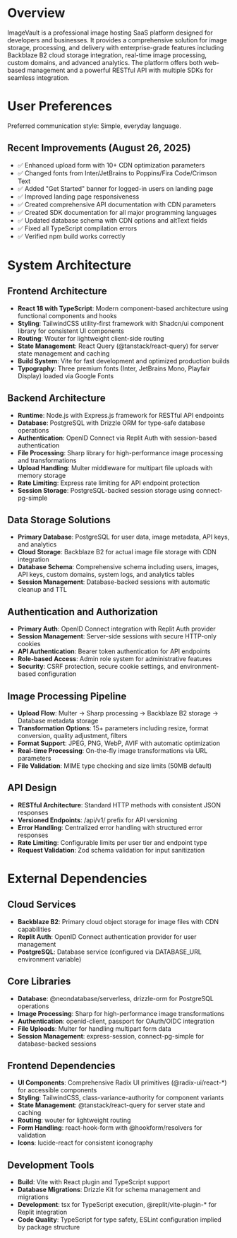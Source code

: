 # Overview

ImageVault is a professional image hosting SaaS platform designed for developers and businesses. It provides a comprehensive solution for image storage, processing, and delivery with enterprise-grade features including Backblaze B2 cloud storage integration, real-time image processing, custom domains, and advanced analytics. The platform offers both web-based management and a powerful RESTful API with multiple SDKs for seamless integration.

# User Preferences

Preferred communication style: Simple, everyday language.

## Recent Improvements (August 26, 2025)
- ✅ Enhanced upload form with 10+ CDN optimization parameters
- ✅ Changed fonts from Inter/JetBrains to Poppins/Fira Code/Crimson Text
- ✅ Added "Get Started" banner for logged-in users on landing page
- ✅ Improved landing page responsiveness 
- ✅ Created comprehensive API documentation with CDN parameters
- ✅ Created SDK documentation for all major programming languages
- ✅ Updated database schema with CDN options and altText fields
- ✅ Fixed all TypeScript compilation errors
- ✅ Verified npm build works correctly

# System Architecture

## Frontend Architecture
- **React 18 with TypeScript**: Modern component-based architecture using functional components and hooks
- **Styling**: TailwindCSS utility-first framework with Shadcn/ui component library for consistent UI components
- **Routing**: Wouter for lightweight client-side routing
- **State Management**: React Query (@tanstack/react-query) for server state management and caching
- **Build System**: Vite for fast development and optimized production builds
- **Typography**: Three premium fonts (Inter, JetBrains Mono, Playfair Display) loaded via Google Fonts

## Backend Architecture
- **Runtime**: Node.js with Express.js framework for RESTful API endpoints
- **Database**: PostgreSQL with Drizzle ORM for type-safe database operations
- **Authentication**: OpenID Connect via Replit Auth with session-based authentication
- **File Processing**: Sharp library for high-performance image processing and transformations
- **Upload Handling**: Multer middleware for multipart file uploads with memory storage
- **Rate Limiting**: Express rate limiting for API endpoint protection
- **Session Storage**: PostgreSQL-backed session storage using connect-pg-simple

## Data Storage Solutions
- **Primary Database**: PostgreSQL for user data, image metadata, API keys, and analytics
- **Cloud Storage**: Backblaze B2 for actual image file storage with CDN integration
- **Database Schema**: Comprehensive schema including users, images, API keys, custom domains, system logs, and analytics tables
- **Session Management**: Database-backed sessions with automatic cleanup and TTL

## Authentication and Authorization
- **Primary Auth**: OpenID Connect integration with Replit Auth provider
- **Session Management**: Server-side sessions with secure HTTP-only cookies
- **API Authentication**: Bearer token authentication for API endpoints
- **Role-based Access**: Admin role system for administrative features
- **Security**: CSRF protection, secure cookie settings, and environment-based configuration

## Image Processing Pipeline
- **Upload Flow**: Multer → Sharp processing → Backblaze B2 storage → Database metadata storage
- **Transformation Options**: 15+ parameters including resize, format conversion, quality adjustment, filters
- **Format Support**: JPEG, PNG, WebP, AVIF with automatic optimization
- **Real-time Processing**: On-the-fly image transformations via URL parameters
- **File Validation**: MIME type checking and size limits (50MB default)

## API Design
- **RESTful Architecture**: Standard HTTP methods with consistent JSON responses
- **Versioned Endpoints**: /api/v1/ prefix for API versioning
- **Error Handling**: Centralized error handling with structured error responses
- **Rate Limiting**: Configurable limits per user tier and endpoint type
- **Request Validation**: Zod schema validation for input sanitization

# External Dependencies

## Cloud Services
- **Backblaze B2**: Primary cloud object storage for image files with CDN capabilities
- **Replit Auth**: OpenID Connect authentication provider for user management
- **PostgreSQL**: Database service (configured via DATABASE_URL environment variable)

## Core Libraries
- **Database**: @neondatabase/serverless, drizzle-orm for PostgreSQL operations
- **Image Processing**: Sharp for high-performance image transformations
- **Authentication**: openid-client, passport for OAuth/OIDC integration
- **File Uploads**: Multer for handling multipart form data
- **Session Management**: express-session, connect-pg-simple for database-backed sessions

## Frontend Dependencies
- **UI Components**: Comprehensive Radix UI primitives (@radix-ui/react-*) for accessible components
- **Styling**: TailwindCSS, class-variance-authority for component variants
- **State Management**: @tanstack/react-query for server state and caching
- **Routing**: wouter for lightweight routing
- **Form Handling**: react-hook-form with @hookform/resolvers for validation
- **Icons**: lucide-react for consistent iconography

## Development Tools
- **Build**: Vite with React plugin and TypeScript support
- **Database Migrations**: Drizzle Kit for schema management and migrations
- **Development**: tsx for TypeScript execution, @replit/vite-plugin-* for Replit integration
- **Code Quality**: TypeScript for type safety, ESLint configuration implied by package structure